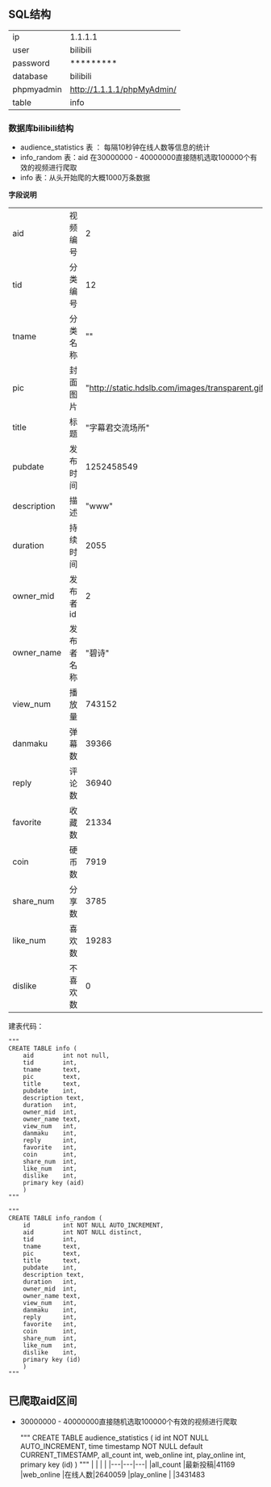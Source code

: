 
## SQL结构
| | |
|---|---|
|ip| 1.1.1.1
|user| bilibili
|password| *********
|database| bilibili
|phpmyadmin| http://1.1.1.1/phpMyAdmin/
|table| info

### 数据库bilibili结构
- audience_statistics 表 ： 每隔10秒钟在线人数等信息的统计
- info_random 表：aid 在30000000 - 40000000直接随机选取100000个有效的视频进行爬取
- info 表：从头开始爬的大概1000万条数据

**字段说明**

| | | |
|---|---|---|
|aid        |视频编号|2
|tid        |分类编号|12
|tname      |分类名称|""
|pic        |封面图片|"http://static.hdslb.com/images/transparent.gif"
|title      |标题    |"字幕君交流场所"
|pubdate    |发布时间|1252458549
|description|描述    |"www"
|duration   |持续时间|2055
|owner_mid  |发布者id|2
|owner_name |发布者名称|"碧诗"
|view_num   |播放量  |743152
|danmaku    |弹幕数  |39366
|reply      |评论数  |36940
|favorite   |收藏数  |21334
|coin       |硬币数  |7919
|share_num  |分享数  |3785
|like_num   |喜欢数  |19283
|dislike    |不喜欢数|0


建表代码：

    """
    CREATE TABLE info (
        aid        int not null,
        tid        int,
        tname      text,
        pic        text,
        title      text,
        pubdate    int,
        description text,
        duration   int,
        owner_mid  int,
        owner_name text,
        view_num   int,
        danmaku    int,
        reply      int,
        favorite   int,
        coin       int,
        share_num  int,
        like_num   int,
        dislike    int,
        primary key (aid)
        )
    """

    """
    CREATE TABLE info_random (
        id         int NOT NULL AUTO_INCREMENT,
        aid        int NOT NULL distinct,
        tid        int,
        tname      text,
        pic        text,
        title      text,
        pubdate    int,
        description text,
        duration   int,
        owner_mid  int,
        owner_name text,
        view_num   int,
        danmaku    int,
        reply      int,
        favorite   int,
        coin       int,
        share_num  int,
        like_num   int,
        dislike    int,
        primary key (id)
        )
    """

## 已爬取aid区间
- 30000000 - 40000000直接随机选取100000个有效的视频进行爬取



    """
    CREATE TABLE audience_statistics (
        id         int NOT NULL AUTO_INCREMENT,
        time       timestamp NOT NULL default CURRENT_TIMESTAMP,
        all_count  int,
        web_online int,
        play_online int,
        primary key (id)
        )
    """
| | | |
|---|---|---|
|all_count        |最新投稿|41169
|web_online        |在线人数|2640059
|play_online      | |3431483


